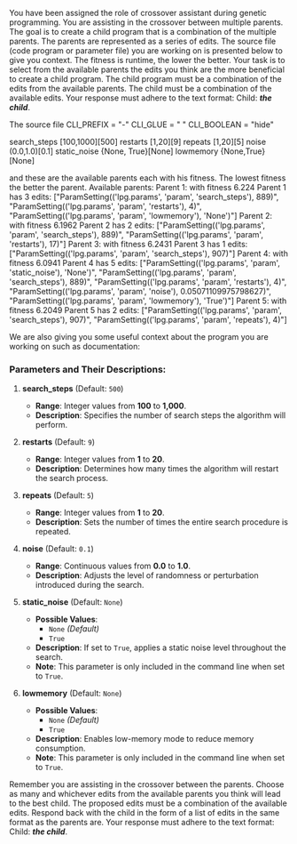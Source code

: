 
You have been assigned the role of crossover assistant during genetic programming. You are assisting in the crossover between multiple parents. The goal is to create a child program that is a combination of the multiple parents. The parents are represented as a series of edits. The source file (code program or parameter file)  you are working on is presented below to give you context.
The fitness is runtime, the lower the better.
Your task is to select from the available parents the edits you think are the more beneficial to create a child program. The child program must be a combination of the edits from the available parents. The child must be a combination of the available edits. Your response must adhere to the text format: Child: ***the child***.

The source file
CLI_PREFIX = "-"
CLI_GLUE = " "
CLI_BOOLEAN = "hide"



search_steps [100,1000][500]
restarts [1,20][9]
repeats [1,20][5]
noise (0.0,1.0)[0.1]
static_noise {None, True}[None]
lowmemory {None,True}[None]


and these are the available parents each with his fitness. The lowest fitness the better the parent.
Available parents:
 Parent 1:
 with fitness 6.224
Parent 1 has 3 edits: ["ParamSetting(('lpg.params', 'param', 'search_steps'), 889)", "ParamSetting(('lpg.params', 'param', 'restarts'), 4)", "ParamSetting(('lpg.params', 'param', 'lowmemory'), 'None')"]
 Parent 2:
 with fitness 6.1962
Parent 2 has 2 edits: ["ParamSetting(('lpg.params', 'param', 'search_steps'), 889)", "ParamSetting(('lpg.params', 'param', 'restarts'), 17)"]
 Parent 3:
 with fitness 6.2431
Parent 3 has 1 edits: ["ParamSetting(('lpg.params', 'param', 'search_steps'), 907)"]
 Parent 4:
 with fitness 6.0941
Parent 4 has 5 edits: ["ParamSetting(('lpg.params', 'param', 'static_noise'), 'None')", "ParamSetting(('lpg.params', 'param', 'search_steps'), 889)", "ParamSetting(('lpg.params', 'param', 'restarts'), 4)", "ParamSetting(('lpg.params', 'param', 'noise'), 0.05071109975798627)", "ParamSetting(('lpg.params', 'param', 'lowmemory'), 'True')"]
 Parent 5:
 with fitness 6.2049
Parent 5 has 2 edits: ["ParamSetting(('lpg.params', 'param', 'search_steps'), 907)", "ParamSetting(('lpg.params', 'param', 'repeats'), 4)"]


We are also giving you some useful context about the program you are working on such as documentation:
### Parameters and Their Descriptions:

1. **search_steps** (Default: `500`)

   - **Range**: Integer values from **100** to **1,000**.
   - **Description**: Specifies the number of search steps the algorithm will perform.

2. **restarts** (Default: `9`)

   - **Range**: Integer values from **1** to **20**.
   - **Description**: Determines how many times the algorithm will restart the search process.

3. **repeats** (Default: `5`)

   - **Range**: Integer values from **1** to **20**.
   - **Description**: Sets the number of times the entire search procedure is repeated.

4. **noise** (Default: `0.1`)

   - **Range**: Continuous values from **0.0** to **1.0**.
   - **Description**: Adjusts the level of randomness or perturbation introduced during the search.

5. **static_noise** (Default: `None`)

   - **Possible Values**:
     - `None` *(Default)*
     - `True`
   - **Description**: If set to `True`, applies a static noise level throughout the search.
   - **Note**: This parameter is only included in the command line when set to `True`.

6. **lowmemory** (Default: `None`)

   - **Possible Values**:
     - `None` *(Default)*
     - `True`
   - **Description**: Enables low-memory mode to reduce memory consumption.
   - **Note**: This parameter is only included in the command line when set to `True`.



Remember you are assisting in the crossover between the parents. Choose as many and whichever edits from the available parents you think will lead to the best child. The proposed edits must be a combination of the available edits. Respond back with the child in the form of a list of edits in the same format as the parents are.
Your response must adhere to the text format: Child: ***the child***. 

